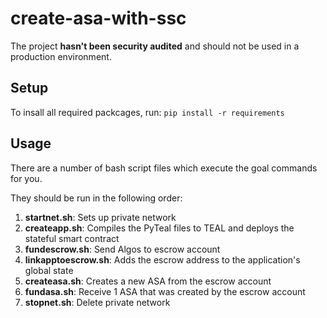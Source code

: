 # create-asa-with-ssc

The project **hasn't been security audited** and should not be used in a production environment.

## Setup
To insall all required packcages, run: `pip install -r requirements`

## Usage
There are a number of bash script files which execute the goal commands for you.

They should be run in the following order:
1. **startnet.sh**: Sets up private network
2. **createapp.sh**: Compiles the PyTeal files to TEAL and deploys the stateful smart contract 
3. **fundescrow.sh**: Send Algos to escrow account
4. **linkapptoescrow.sh**: Adds the escrow address to the application's global state
5. **createasa.sh**: Creates a new ASA from the escrow account
6. **fundasa.sh**: Receive 1 ASA that was created by the escrow account
7. **stopnet.sh**: Delete private network
